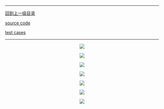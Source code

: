 ----------
[回到上一级目录](https://zhaochenyou.github.io/Way-to-Algorithm/Chapter-3/)

[source code](https://github.com/zhaochenyou/Way-to-Algorithm/blob/master/Chapter-3/src/LeftistTree.hpp)

[test cases](https://github.com/zhaochenyou/Way-to-Algorithm/blob/master/Chapter-3/src/LeftistTree.cpp)

----------
<p align="center"><img src="https://github.com/zhaochenyou/Way-to-Algorithm/raw/master/Chapter-3/res/LeftistTree1.png" /></p>
<p align="center"><img src="https://github.com/zhaochenyou/Way-to-Algorithm/raw/master/Chapter-3/res/LeftistTree2.png" /></p>
<p align="center"><img src="https://github.com/zhaochenyou/Way-to-Algorithm/raw/master/Chapter-3/res/LeftistTree3.png" /></p>
<p align="center"><img src="https://github.com/zhaochenyou/Way-to-Algorithm/raw/master/Chapter-3/res/LeftistTree4.png" /></p>
<p align="center"><img src="https://github.com/zhaochenyou/Way-to-Algorithm/raw/master/Chapter-3/res/LeftistTree5.png" /></p>
<p align="center"><img src="https://github.com/zhaochenyou/Way-to-Algorithm/raw/master/Chapter-3/res/LeftistTree6.png" /></p>
<p align="center"><img src="https://github.com/zhaochenyou/Way-to-Algorithm/raw/master/Chapter-3/res/LeftistTree7.png" /></p>
